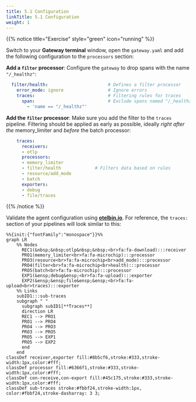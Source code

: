 ```yaml
---
title: 5.1 Configuration
linkTitle: 5.1 Configuration
weight: 1
---
```


{{% notice title="Exercise" style="green" icon="running" %}}

Switch to your **Gateway terminal** window, open the `gateway.yaml` and add the following configuration to the `processors` section:

**Add a `filter` processor**: Configure the `gateway` to drop spans with the name `"/_healthz"`:

```yaml
  filter/health:                       # Defines a filter processor
    error_mode: ignore                 # Ignore errors
    traces:                            # Filtering rules for traces
      span:                            # Exclude spans named "/_healthz"
        - 'name == "/_healthz"'
```

**Add the `filter` processor**: Make sure you add the filter to the `traces` pipeline. Filtering should be applied as early as possible, ideally *right after the* memory_limiter and *before* the batch processor:

```yaml
    traces:
      receivers:
      - otlp
      processors:
      - memory_limiter
      - filter/health             # Filters data based on rules
      - resource/add_mode
      - batch
      exporters:
      - debug
      - file/traces
```

{{% /notice %}}

Validate the agent configuration using **[otelbin.io](https://www.otelbin.io/)**. For reference, the `traces:` section of your pipelines will look similar to this:

```mermaid
%%{init:{"fontFamily":"monospace"}}%%
graph LR
    %% Nodes
      REC1(&nbsp;&nbsp;otlp&nbsp;&nbsp;<br>fa:fa-download):::receiver
      PRO1(memory_limiter<br>fa:fa-microchip):::processor
      PRO3(resource<br>fa:fa-microchip<br>add_mode):::processor
      PRO4(filter<br>fa:fa-microchip<br>health):::processor
      PRO5(batch<br>fa:fa-microchip):::processor
      EXP1(&ensp;debug&ensp;<br>fa:fa-upload):::exporter
      EXP2(&ensp;&ensp;file&ensp;&ensp;<br>fa:fa-upload<br>traces):::exporter
    %% Links
    subID1:::sub-traces
    subgraph " "
      subgraph subID1[**Traces**]
      direction LR
      REC1 --> PRO1
      PRO1 --> PRO4
      PRO4 --> PRO3
      PRO3 --> PRO5
      PRO5 --> EXP1
      PRO5 --> EXP2
      end
    end
classDef receiver,exporter fill:#8b5cf6,stroke:#333,stroke-width:1px,color:#fff;
classDef processor fill:#6366f1,stroke:#333,stroke-width:1px,color:#fff;
classDef con-receive,con-export fill:#45c175,stroke:#333,stroke-width:1px,color:#fff;
classDef sub-traces stroke:#fbbf24,stroke-width:1px, color:#fbbf24,stroke-dasharray: 3 3;
```
